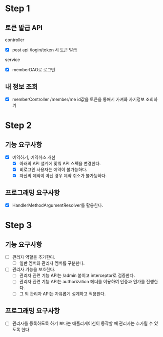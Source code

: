 # Step 1

## 토큰 발급 API

controller
- [x] post api /login/token 시 토큰 발급

service
- [x] memberDAO로 로그인


## 내 정보 조회

- [x] memberController /member/me id값을 토큰을 통해서 가져와 자기정보 조회하기


# Step 2
## 기능 요구사항
- [x] 예약하기, 예약취소 개선
    - [x] 아래의 API 설계에 맞춰 API 스펙을 변경한다.
    - [x] 비로그인 사용자는 예약이 불가능하다.
    - [x] 자신의 예약이 아닌 경우 예약 취소가 불가능하다.

## 프로그래밍 요구사항
  - [x] HandlerMethodArgumentResolver를 활용한다.

# Step 3
## 기능 요구사항
- [ ] 관리자 역할을 추가한다.
  - [ ] 일반 멤버와 관리자 멤버를 구분한다.
- [ ] 관리자 기능을 보호한다. 
  - [ ] 관리자 관련 기능 API는 /admin 붙이고 interceptor로 검증한다. 
  - [ ] 관리자 관련 기능 API는 authorization 헤더를 이용하여 인증과 인가를 진행한다. 
  - [ ] 그 외 관리자 API는 자유롭게 설계하고 적용한다.

##  프로그래밍 요구사항
  - [ ] 관리자를 등록하도록 하기 보다는 애플리케이션이 동작할 때 관리자는 추가될 수 있도록 한다